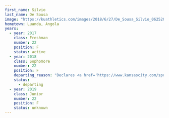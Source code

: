 ```yaml
---
first_name: Silvio
last_name: De Sousa
image: "https://kuathletics.com/images/2018/6/27/De_Sousa_Silvio_06252018.jpg?width=182&height=250&mode=crop&anchor=topcenter"
hometown: Luanda, Angola
years:
  - year: 2017
    class: Freshman
    number: 22
    position: F
    status: active
  - year: 2018
    class: Sophomore
    number: 22
    position: F
    departing_reason: "Declares <a href='https://www.kansascity.com/sports/spt-columns-blogs/sam-mellinger/article229434124.html'>Silvio De Sousa declares for NBA draft but wants to stay at Kansas: 'I have a chance'</a>"
    status: 
      - departing
  - year: 2019
    class: Junior
    number: 22
    position: F
    status: unknown
---
```

